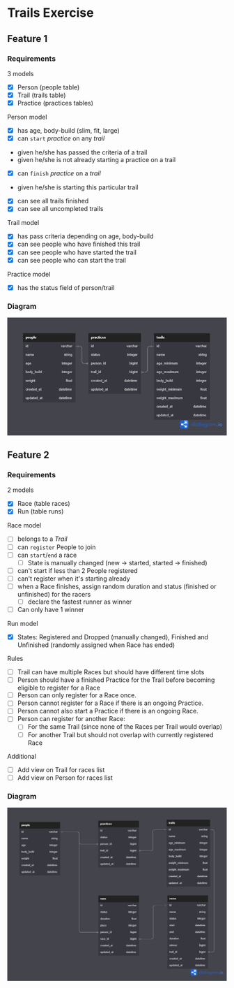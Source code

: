# Trails Exercise
## Feature 1
### Requirements
3 models
 - [x] Person (people table)
 - [x] Trail (trails table)
 - [x] Practice (practices tables)

Person model
 - [x] has age, body-build (slim, fit, large)
 - [x] can `start` *practice* on any *trail*
 - given he/she has passed the criteria of a trail
 - given he/she is not already starting a practice on a trail
 - [x] can `finish` *practice* on a *trail*
 - given he/she is starting this particular trail
 - [x] can see all trails finished
 - [x] can see all uncompleted trails

Trail model
 - [x] has pass criteria depending on age, body-build
 - [x] can see people who have finished this trail
 - [x] can see people who have started the trail
 - [x] can see people who can start the trail

Practice model
 - [x] has the status field of person/trail

### Diagram
![Diagram](src/trails_diagram.png)

## Feature 2

### Requirements
2 models
- [x] Race (table races)
- [x] Run (table runs)

Race model
- [ ] belongs to a *Trail*
- [ ] can `register` People to join
- [ ] can `start`/`end` a race
  - [ ] State is manually changed (new → started, started → finished)
- [ ] can't start if less than 2 People registered
- [ ] can't register when it's starting already
- [ ] when a Race finishes, assign random duration and status (finished or unfinished) for the racers
  - [ ] declare the fastest runner as winner
- [ ] Can only have 1 winner

Run model
- [x] States: Registered and Dropped (manually changed), Finished and Unfinished (randomly assigned when Race has ended)

Rules
- [ ] Trail can have multiple Races but should have different time slots
- [ ] Person should have a finished Practice for the Trail before becoming eligible to register for a Race
- [ ] Person can only register for a Race once.
- [ ] Person cannot register for a Race if there is an ongoing Practice.
- [ ] Person cannot also start a Practice if there is an ongoing Race.
- [ ] Person can register for another Race:
  - [ ] For the same Trail (since none of the Races per Trail would overlap)
  - [ ] For another Trail but should not overlap with currently registered Race

Additional
- [ ] Add view on Trail for races list
- [ ] Add view on Person for races list

### Diagram
![Diagram 2](src/trails_diagram_2.png)

